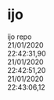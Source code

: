# ijo
ijo repo  
21/01/2020    
22:42:31,90  
21/01/2020  
22:42:51,20  
21/01/2020  
22:43:06,12  
